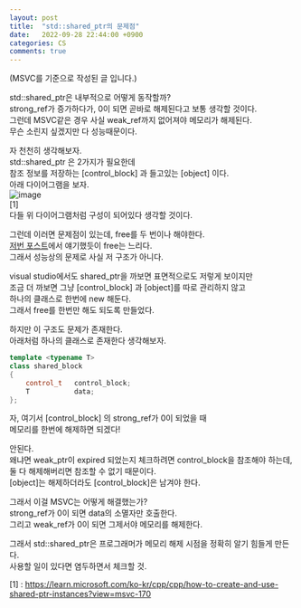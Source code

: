 ```yaml
---
layout: post
title:  "std::shared_ptr의 문제점"
date:   2022-09-28 22:44:00 +0900
categories: CS
comments: true
---
```

(MSVC를 기준으로 작성된 글 입니다.)  

std::shared_ptr은 내부적으로 어떻게 동작할까?  
strong_ref가 증가하다가, 0이 되면 곧바로 해제된다고 보통 생각할 것이다.  
그런데 MSVC같은 경우 사실 weak_ref까지 없어져야 메모리가 해제된다.  
무슨 소린지 싶겠지만 다 성능때문이다.  

자 천천히 생각해보자.  
std::shared_ptr 은 2가지가 필요한데  
참조 정보를 저장하는 [control_block] 과 들고있는 [object] 이다.  
아래 다이어그램을 보자.  
![image](https://user-images.githubusercontent.com/44316628/192790085-082a7b94-c006-45be-bdd5-aaa1cf06f13e.png)  
[1]  
다들 위 다이어그램처럼 구성이 되어있다 생각할 것이다.  

그런데 이러면 문제점이 있는데, free를 두 번이나 해야한다.  
[저번 포스트](https://ria9993.github.io/cs/2022/09/28/performance-of-allocation.html)에서 얘기했듯이 free는 느리다.  
그래서 성능상의 문제로 사실 저 구조가 아니다. 

visual studio에서도 shared_ptr을 까보면 표면적으로도 저렇게 보이지만  
조금 더 까보면 그냥 [control_block] 과 [object]를 따로 관리하지 않고  
하나의 클래스로 한번에 new 해둔다.  
그래서 free를 한번만 해도 되도록 만들었다.  

하지만 이 구조도 문제가 존재한다.  
아래처럼 하나의 클래스로 존재한다 생각해보자.
```cpp
template <typename T>
class shared_block
{
    control_t   control_block;
    T           data;
};
```
자, 여기서 [control_block] 의 strong_ref가 0이 되었을 때  
메모리를 한번에 해제하면 되겠다!  

안된다.  
왜냐면 weak_ptr이 expired 되었는지 체크하려면 control_block을 참조해야 하는데,  
둘 다 해제해버리면 참조할 수 없기 때문이다.  
[object]는 해제하더라도 [control_block]은 남겨야 한다.

그래서 이걸 MSVC는 어떻게 해결했는가?  
strong_ref가 0이 되면 data의 소멸자만 호출한다.  
그리고 weak_ref가 0이 되면 그제서야 메모리를 해제한다.  

그래서 std::shared_ptr은 프로그래머가 메모리 해제 시점을 정확히 알기 힘들게 만든다.  
사용할 일이 있다면 염두하면서 체크할 것.

[1] : <https://learn.microsoft.com/ko-kr/cpp/cpp/how-to-create-and-use-shared-ptr-instances?view=msvc-170>